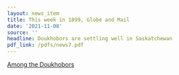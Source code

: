 ```yaml
---
layout: news_item
title: This week in 1899, Globe and Mail
date: '2021-11-08'
source: ''
headline: Doukhobors are settling well in Saskatchewan
pdf_link: /pdfs/news7.pdf
---
```


[Among the Doukhobors](/pdfs/news7.pdf)